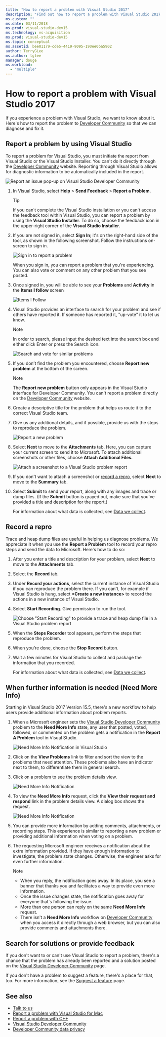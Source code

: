 ```yaml
---
title: "How to report a problem with Visual Studio 2017"
description: "Find out how to report a problem with Visual Studio 2017 to Microsoft so that we can diagnose and fix it."
ms.custom: ""
ms.date: 03/11/2018
ms.prod: visual-studio-dev15
ms.technology: vs-acquisition
ms.prod: visual-studio-dev15
ms.topic: conceptual
ms.assetid: bee01179-cde5-4419-9095-190ee0ba5902
author: TerryGLee
ms.author: tglee
manager: douge
ms.workload:
  - "multiple"
---
```

# How to report a problem with Visual Studio 2017

If you experience a problem with Visual Studio, we want to know about it. Here's how to report the problem to [Developer Community](https://developercommunity.visualstudio.com/) so that we can diagnose and fix it.

## Report a problem by using Visual Studio

To report a problem for Visual Studio, you must initiate the report from Visual Studio or the Visual Studio Installer. You can't do it directly through the [Developer Community](https://developercommunity.visualstudio.com/) website. Reporting through Visual Studio allows for diagnostic information to be automatically included in the report.

![Report an issue pop-up on Visual Studio Developer Community](media/report-an-issue.png)

1. In Visual Studio, select **Help** > **Send Feedback** > **Report a Problem**.

   > [!TIP]
   > If you can't complete the Visual Studio installation or you can't access the feedback tool within Visual Studio, you can report a problem by using the **Visual Studio Installer**. To do so, choose the feedback icon in the upper-right corner of the **Visual Studio Installer**.

1. If you are not signed in, select **Sign In**; it's on the right-hand side of the tool, as shown in the following screenshot. Follow the instructions on-screen to sign in.

   ![Sign in to report a problem](../ide/media/sign-in-new-ux.png)

   When you sign in, you can report a problem that you're experiencing. You can also vote or comment on any other problem that you see posted.

1. Once signed in, you will be able to see your **Problems** and **Activity** in the **Items I follow** screen

	![Items I Follow](../ide/media/items-i-follow.png)

1. Visual Studio provides an interface to search for your problem and see if others have reported it. If someone has reported it, "up-vote" it to let us know.
   > [!NOTE]
   > In order to search, please input the desired text into the search box and either click Enter or press the Search icon.

   ![Search and vote for similar problems](../ide/media/search-and-vote.png)

1. If you don’t find the problem you encountered, choose **Report new problem** at the bottom of the screen.

   > [!NOTE]
   > The **Report new problem** button only appears in the Visual Studio interface for Developer Community. You can't report a problem directly on the [Developer Community](https://developercommunity.visualstudio.com/) website.

1. Create a descriptive title for the problem that helps us route it to the correct Visual Studio team.

1. Give us any additional details, and if possible, provide us with the steps to reproduce the problem.

   ![Report a new problem](../ide/media/report-new-problem.png)

1. Select **Next** to move to the **Attachments** tab. Here, you can capture your current screen to send it to Microsoft. To attach additional screenshots or other files, choose **Attach Additional Files**.

   ![Attach a screenshot to a Visual Studio problem report](media/report-a-problem-screenshot.png)

1. If you don't want to attach a screenshot or [record a repro](#record-a-repro), select **Next** to move to the **Summary** tab.

1. Select **Submit** to send your report, along with any images and trace or dump files. (If the **Submit** button is grayed out, make sure that you've provided a title and description for the report.)

   For information about what data is collected, see [Data we collect](developer-community-privacy.md#data-we-collect).

## Record a repro

Trace and heap dump files are useful in helping us diagnose problems. We appreciate it when you use the **Report a Problem** tool to record your repro steps and send the data to Microsoft. Here's how to do so:

1. After you enter a title and description for your problem, select **Next** to move to the **Attachments** tab.

1. Select the **Record** tab.

1. Under **Record your actions**, select the current instance of Visual Studio if you can reproduce the problem there. If you can't, for example if Visual Studio is hung, select **\<Create a new instance>** to record the actions in a new instance of Visual Studio.

1. Select **Start Recording**. Give permission to run the tool.

   ![Choose "Start Recording" to provide a trace and heap dump file in a Visual Studio problem report](../ide/media/record-dialog-box.png)

1. When the **Steps Recorder** tool appears, perform the steps that reproduce the problem.

1. When you're done, choose the **Stop Record** button.

1. Wait a few minutes for Visual Studio to collect and package the information that you recorded.

   For information about what data is collected, see [Data we collect](developer-community-privacy.md#data-we-collect).

## When further information is needed (Need More Info)

Starting in Visual Studio 2017 Version 15.5, there's a new workflow to help users provide additional information about problem reports.

1. When a Microsoft engineer sets the [Visual Studio Developer Community](https://developercommunity.visualstudio.com/) problem to the **Need More Info** state, any user that posted, voted, followed, or commented on the problem gets a notification in the **Report A Problem** tool in Visual Studio.

   ![Need More Info Notification in Visual Studio](../ide/media/nmi-notification.png)

1. Click on the **View Problems** link to filter and sort the view to the problems that need attention. These problems also have an indicator next to them, to differentiate them in general search.

1. Click on a problem to see the problem details view.

   ![Need More Info Notification](../ide/media/nmi-details-view.png)

1. To view the **Need More Info** request, click the **View their request and respond** link in the problem details view. A dialog box shows the request.

   ![Need More Info Notification](../ide/media/nmi-request.png)

1. You can provide more information by adding comments, attachments, or recording steps. This experience is similar to reporting a new problem or providing additional information when voting on a problem.

1. The requesting Microsoft engineer receives a notification about the extra information provided. If they have enough information to investigate, the problem state changes. Otherwise, the engineer asks for even further information.

   > [!NOTE]
   > * When you reply, the notification goes away. In its place, you see a banner that thanks you and facilitates a way to provide even more information.
   > * Once the issue changes state, the notification goes away for everyone that's following the issue.
   > * More than one person can reply on the same **Need More Info** request.
   > * There isn't a **Need More Info** workflow on [Developer Community](https://developercommunity.visualstudio.com/) when you access it directly through a web browser, but you can also provide comments and attachments there.

## Search for solutions or provide feedback

If you don't want to or can't use Visual Studio to report a problem, there's a chance that the problem has already been reported and a solution posted on the [Visual Studio Developer Community](https://developercommunity.visualstudio.com/) page.

If you don't have a problem to suggest a feature, there's a place for that, too. For more information, see the [Suggest a feature](https://developercommunity.visualstudio.com/content/idea/post.html?space=8) page.

## See also

* [Talk to us](../ide/talk-to-us.md)
* [Report a problem with Visual Studio for Mac](/visualstudio/mac/report-a-problem)
* [Report a problem with C++](/cpp/how-to-report-a-problem-with-the-visual-cpp-toolset)
* [Visual Studio Developer Community](https://developercommunity.visualstudio.com/)
* [Developer Community data privacy](developer-community-privacy.md)